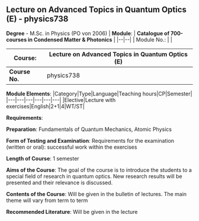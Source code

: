 ## Lecture on Advanced Topics in Quantum Optics (E) - physics738

**Degree** - M.Sc. in Physics (PO von 2006)
| **Module**: | **Catalogue of 700-courses in Condensed Matter & Photonics** |
|--|--|
| Module No.: |  |

| **Course**: | Lecture on Advanced Topics in Quantum Optics (E) |
|------|------|
| **Course No.** | physics738 |

**Module Elements**:
|Category|Type|Language|Teaching hours|CP|Semester|
|---|---|---|---|---|---|
|Elective|Lecture with exercises|English|2+1|4|WT/ST|

**Requirements**:


**Preparation**:
Fundamentals of Quantum Mechanics, Atomic Physics

**Form of Testing and Examination**:
Requirements for the examination (written or oral): successful work within the exercises

**Length of Course**:
1 semester

**Aims of the Course**:
The goal of the course is to introduce the students to a special field of research in  quantum optics. New research results will be presented and their relevance is discussed.

**Contents of the Course**:
Will be given in the bulletin of lectures. The main theme will vary from term to term

**Recommended Literature**:
Will be given in the lecture


